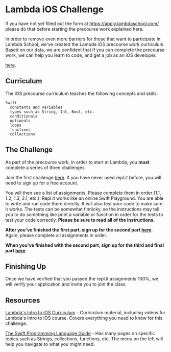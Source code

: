 # Lambda iOS Challenge

If you have not yet filled out the form at https://apply.lambdaschool.com/ please do that before starting the precourse work explained here.

In order to remove even more barriers for those that want to participate in Lambda School, we've created the Lambda iOS precourse work curriculum. Based on our data, we are confident that if you can complete the precourse work, we can help you learn to code, and get a job as an iOS developer.

[here](https://apply.lambdaschool.com/courses/ios-precourse/).

## Curriculum

The iOS precourse curriculum teaches the following concepts and skills:

```
Swift
  constants and variables
  types such as String, Int, Bool, etc.
  conditionals
  optionals
  loops
  functions
  collections
```

## The Challenge

As part of the precourse work, in order to start at Lambda, you **must** complete a series of three challenges. 

Join the first challenge [here](https://repl.it/classroom/invite/7wv4ob2). If you have never used repl.it before, you will need to sign up for a free account.

You will then see a list of assignments. Please complete them in order (1.1, 1.2, 1.3, 2.1, etc.). Repl.it works like an online Swift Playground. You are able to write and run code there directly. It will also test your code to make sure it works. The tests can be somewhat finnicky, so the instructions may tell you to do something like print a variable or function in order for the tests to test your code correctly. **Please be sure to read all of the instructions.**

**After you've finished the first part, sign up for the second part [here](https://repl.it/classroom/invite/7ww7nL5)**. Again, please complete all assignments in order.

**When you've finished with the second part, sign up for the third and final part [here](https://repl.it/classroom/invite/7wxall8)**.

## Finishing Up

Once we have verified that you passed the repl.it assignments 100%, we will verify your application and invite you to join the class.

## Resources

[Lambda's Intro to iOS Curriculum](https://apply.lambdaschool.com/courses/ios-precourse/) - Curriculum material, including videos for Lambda's Intro to iOS course. Covers everything you need to know for this challenge.

[The Swift Programming Language Guide](https://docs.swift.org/swift-book/LanguageGuide/TheBasics.html) - Has many pages on specific topics such as Strings, collections, functions, etc. The menu on the left will help you navigate to what you might need.
